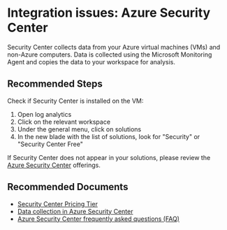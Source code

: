 <properties
pageTitle="Integration issues: Azure Security Center"
description="Integration issues: Azure Security Center"
service="microsoft.operationalinsights"
symptomID=""
infoBubbleText=""
resource="operationalinsightsaccounts"
authors="Yanivsh"
ms.author="fifa1111"
selfHelpType="generic"
supportTopicIds="32612471"
productPesIds="15725"
cloudEnvironments="Public, Fairfax"
articleId="4d77366c-4655-4c8b-86e4-f599e9e00b47"
/>

# Integration issues: Azure Security Center
Security Center collects data from your Azure virtual machines (VMs) and non-Azure computers. Data is collected using the Microsoft Monitoring Agent and copies the data to your workspace for analysis.

## **Recommended Steps**

Check if Security Center is installed on the VM:

1. Open log analytics
2. Click on the relevant workspace
3. Under the general menu, click on solutions
4. In the new blade with the list of solutions, look for "Security" or "Security Center Free"

If Security Center does not appear in your solutions, please review the [Azure Security Center](https://docs.microsoft.com/azure/security-center/security-center-enable-data-collection#using-an-existing-workspace) offerings.

## **Recommended Documents**

* [Security Center Pricing Tier](https://azure.microsoft.com/pricing/details/security-center/)
* [Data collection in Azure Security Center](https://docs.microsoft.com/azure/security-center/security-center-enable-data-collection)
* [Azure Security Center frequently asked questions (FAQ)](https://docs.microsoft.com/azure/security-center/security-center-faq)
